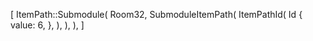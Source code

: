 [
    ItemPath::Submodule(
        Room32,
        SubmoduleItemPath(
            ItemPathId(
                Id {
                    value: 6,
                },
            ),
        ),
    ),
]